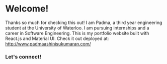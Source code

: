 # Welcome! 

Thanks so much for checking this out! I am Padma, a third year engineering student at the University of Waterloo. I am pursuing internships and a career in Software Engineering. This is my portfolio website built with React.js and Material UI. Check it out deployed at: http://www.padmaashinisukumaran.com/ 

### Let's connect! 
